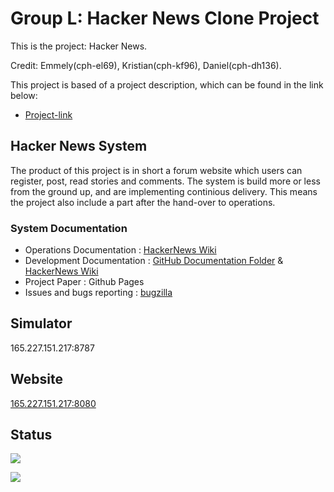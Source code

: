 Group L: Hacker News Clone Project
==============================================================
This is the project: Hacker News.

Credit: Emmely(cph-el69), Kristian(cph-kf96), Daniel(cph-dh136).

This project is based of a project description, which can be found in the link below:
- [Project-link](https://github.com/datsoftlyngby/soft2017fall-lsd-teaching-material/blob/master/assignments/01-HN%20Clone%20Task%20Description.ipynb)

## Hacker News System
The product of this project is in short a forum website which users can register, post, read stories and comments. The system is build more or less from the ground up, and are implementing continious delivery. This means the project also include a part after the hand-over to operations.

### System Documentation
- Operations Documentation : [HackerNews Wiki](https://github.com/DanielHauge/HackerNews-Grp8/wiki)
- Development Documentation : [GitHub Documentation Folder](https://github.com/DanielHauge/HackerNews-Grp8/tree/master/Documentation) & [HackerNews Wiki](https://github.com/DanielHauge/HackerNews-Grp8/wiki)
- Project Paper : Github Pages
- Issues and bugs reporting : [bugzilla](http://138.68.103.94/bugzilla/)

## Simulator
165.227.151.217:8787

## Website
[165.227.151.217:8080](https://github.com/DanielHauge/HackerNews-Grp8/wiki)

## Status
![](http://138.68.91.198/chart.svg)

![](http://138.68.91.198/error_chart.svg)
